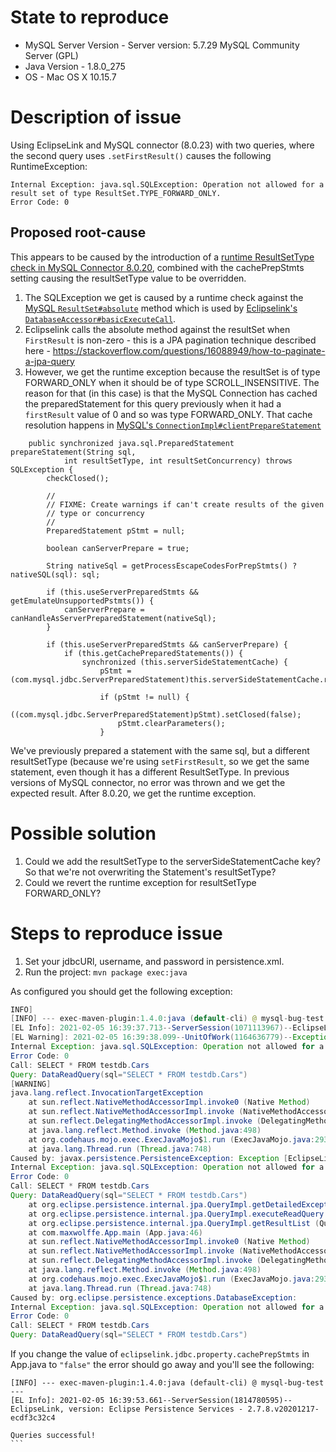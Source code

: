 # State to reproduce
- MySQL Server Version - Server version: 5.7.29 MySQL Community Server (GPL) 
- Java Version - 1.8.0_275 
- OS - Mac OS X 10.15.7 

# Description of issue

Using EclipseLink and MySQL connector (8.0.23) with two queries, where the second query uses `.setFirstResult()` causes the following RuntimeException:
```
Internal Exception: java.sql.SQLException: Operation not allowed for a result set of type ResultSet.TYPE_FORWARD_ONLY.
Error Code: 0
```

## Proposed root-cause
This appears to be caused by the introduction of a [runtime ResultSetType check in MySQL Connector 8.0.20](https://dev.mysql.com/doc/relnotes/connector-j/8.0/en/news-8-0-20.html), combined with the cachePrepStmts setting causing the resultSetType value to be overridden.

1. The SQLException we get is caused by a runtime check against the [MySQL `ResultSet#absolute`](https://github.com/mysql/mysql-connector-j/blob/18bbd5e68195d0da083cbd5bd0d05d76320df7cd/src/main/user-impl/java/com/mysql/cj/jdbc/result/ResultSetImpl.java#L368) method which is used by [Eclipselink's `DatabaseAccessor#basicExecuteCall`](https://github.com/eclipse-ee4j/eclipselink/blob/87e9d1437d64b6c7178d73d9ba7dc8e61448058f/foundation/org.eclipse.persistence.core/src/main/java/org/eclipse/persistence/internal/databaseaccess/DatabaseAccessor.java#L654). 
2. Eclipselink calls the absolute method against the resultSet when `FirstResult` is non-zero - this is a JPA pagination technique described here - https://stackoverflow.com/questions/16088949/how-to-paginate-a-jpa-query
3. However, we get the runtime exception because the resultSet is of type FORWARD_ONLY when it should be of type SCROLL_INSENSITIVE. The reason for that (in this case) is that the MySQL Connection has cached the preparedStatement for this query previously when it had a `firstResult` value of 0 and so was type FORWARD_ONLY. That cache resolution happens in [MySQL's `ConnectionImpl#clientPrepareStatement`](https://github.com/mysql/mysql-connector-j/blob/d64b664fa93e81296a377de031b8123a67e6def2/src/main/user-impl/java/com/mysql/cj/jdbc/ConnectionImpl.java#L1616)

```
	public synchronized java.sql.PreparedStatement prepareStatement(String sql,
			int resultSetType, int resultSetConcurrency) throws SQLException {
		checkClosed();

		//
		// FIXME: Create warnings if can't create results of the given
		// type or concurrency
		//
		PreparedStatement pStmt = null;
		
		boolean canServerPrepare = true;
		
		String nativeSql = getProcessEscapeCodesForPrepStmts() ? nativeSQL(sql): sql;
		
		if (this.useServerPreparedStmts && getEmulateUnsupportedPstmts()) {
			canServerPrepare = canHandleAsServerPreparedStatement(nativeSql);
		}
		
		if (this.useServerPreparedStmts && canServerPrepare) {
			if (this.getCachePreparedStatements()) {
				synchronized (this.serverSideStatementCache) {
					pStmt = (com.mysql.jdbc.ServerPreparedStatement)this.serverSideStatementCache.remove(sql);
					
					if (pStmt != null) {
						((com.mysql.jdbc.ServerPreparedStatement)pStmt).setClosed(false);
						pStmt.clearParameters();
					}
```

We've previously prepared a statement with the same sql, but a different resultSetType (because we're using `setFirstResult`, so we get the same statement, even though it has a different ResultSetType. In previous versions of MySQL connector, no error was thrown and we get the expected result. After 8.0.20, we get the runtime exception.

# Possible solution

1. Could we add the resultSetType to the serverSideStatementCache key? So that we're not overwriting the Statement's resultSetType?
2. Could we revert the runtime exception for resultSetType FORWARD_ONLY?

# Steps to reproduce issue
1. Set your jdbcURl, username, and password in persistence.xml.
2. Run the project: `mvn package exec:java`

As configured you should get the following exception:
```java
INFO]
[INFO] --- exec-maven-plugin:1.4.0:java (default-cli) @ mysql-bug-test ---
[EL Info]: 2021-02-05 16:39:37.713--ServerSession(1071113967)--EclipseLink, version: Eclipse Persistence Services - 2.7.8.v20201217-ecdf3c32c4
[EL Warning]: 2021-02-05 16:39:38.099--UnitOfWork(1164636779)--Exception [EclipseLink-4002] (Eclipse Persistence Services - 2.7.8.v20201217-ecdf3c32c4): org.eclipse.persistence.exceptions.DatabaseException
Internal Exception: java.sql.SQLException: Operation not allowed for a result set of type ResultSet.TYPE_FORWARD_ONLY.
Error Code: 0
Call: SELECT * FROM testdb.Cars
Query: DataReadQuery(sql="SELECT * FROM testdb.Cars")
[WARNING]
java.lang.reflect.InvocationTargetException
    at sun.reflect.NativeMethodAccessorImpl.invoke0 (Native Method)
    at sun.reflect.NativeMethodAccessorImpl.invoke (NativeMethodAccessorImpl.java:62)
    at sun.reflect.DelegatingMethodAccessorImpl.invoke (DelegatingMethodAccessorImpl.java:43)
    at java.lang.reflect.Method.invoke (Method.java:498)
    at org.codehaus.mojo.exec.ExecJavaMojo$1.run (ExecJavaMojo.java:293)
    at java.lang.Thread.run (Thread.java:748)
Caused by: javax.persistence.PersistenceException: Exception [EclipseLink-4002] (Eclipse Persistence Services - 2.7.8.v20201217-ecdf3c32c4): org.eclipse.persistence.exceptions.DatabaseException
Internal Exception: java.sql.SQLException: Operation not allowed for a result set of type ResultSet.TYPE_FORWARD_ONLY.
Error Code: 0
Call: SELECT * FROM testdb.Cars
Query: DataReadQuery(sql="SELECT * FROM testdb.Cars")
    at org.eclipse.persistence.internal.jpa.QueryImpl.getDetailedException (QueryImpl.java:391)
    at org.eclipse.persistence.internal.jpa.QueryImpl.executeReadQuery (QueryImpl.java:264)
    at org.eclipse.persistence.internal.jpa.QueryImpl.getResultList (QueryImpl.java:482)
    at com.maxwolffe.App.main (App.java:46)
    at sun.reflect.NativeMethodAccessorImpl.invoke0 (Native Method)
    at sun.reflect.NativeMethodAccessorImpl.invoke (NativeMethodAccessorImpl.java:62)
    at sun.reflect.DelegatingMethodAccessorImpl.invoke (DelegatingMethodAccessorImpl.java:43)
    at java.lang.reflect.Method.invoke (Method.java:498)
    at org.codehaus.mojo.exec.ExecJavaMojo$1.run (ExecJavaMojo.java:293)
    at java.lang.Thread.run (Thread.java:748)
Caused by: org.eclipse.persistence.exceptions.DatabaseException:
Internal Exception: java.sql.SQLException: Operation not allowed for a result set of type ResultSet.TYPE_FORWARD_ONLY.
Error Code: 0
Call: SELECT * FROM testdb.Cars
Query: DataReadQuery(sql="SELECT * FROM testdb.Cars")
```

If you change the value of `eclipselink.jdbc.property.cachePrepStmts` in App.java to `"false"` the error should go away and you'll see the following:

````
[INFO] --- exec-maven-plugin:1.4.0:java (default-cli) @ mysql-bug-test ---
[EL Info]: 2021-02-05 16:39:53.661--ServerSession(1814780595)--EclipseLink, version: Eclipse Persistence Services - 2.7.8.v20201217-ecdf3c32c4

Queries successful!
```

